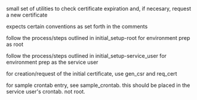 small set of utilities to check certificate expiration and, if necesary, request a new certificate

expects certain conventions as set forth in the comments

follow the process/steps outlined in initial_setup-root for environment prep as root

follow the process/steps outlined in initial_setup-service_user for environment prep as the service user

for creation/request of the initial certificate, use gen_csr and req_cert

for sample crontab entry, see sample_crontab.  this should be placed in the service user's crontab.  not root.
